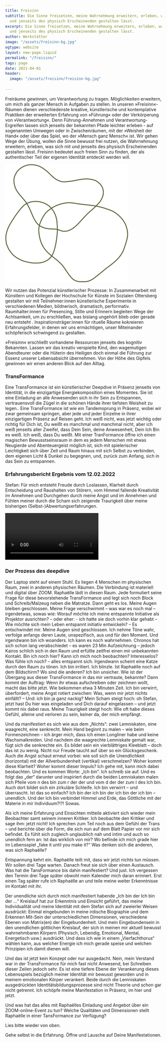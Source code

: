 ```yaml
---
title: Freisinn
subtitle: Die Sinne freisetzen, meine Wahrnehmung erweitern, erleben, was sich mit
  und jenseits des physisch Erscheinenden gestalten lässt.
excerpt: Die Sinne freisetzen, meine Wahrnehmung erweitern, erleben, was sich mit
  und jenseits des physisch Erscheinenden gestalten lässt.
author: Werkstätter
image: "/assets/freisinn-bg.jpg"
ogtype: website
layout: new-page.liquid
permalink: "/freisinn/"
tags: page
date: 2021-04-01
header:
  image: "/assets/freisinn/freisinn-bg.jpg"

---
```

Freiräume gewinnen, um Verantwortung zu tragen. Möglichkeiten erweitern, um mich als ganzer Mensch in Aufgaben zu stellen. In unseren »Freisinn«-Räumen dienen verschiedenste kreative, künstlerische und kontemplative Praktiken der erweiterten Erfahrung von »Führung« oder der Verkörperung von »Verantwortung«. Denn Führung-Annehmen und Verantwortung-Ergreifen lassen sich jenseits der bekannten Pfade leichter erleben - auf sogenannten Umwegen oder in Zwischenräumen, mit der »Weisheit der Hand« oder über das Spiel, wo der »Mensch ganz Mensch« ist. Wir gehen Wege der Übung, wollen die Sinne bewusst frei nutzen, die Wahrnehmung erweitern, erleben, was sich mit und jenseits des physisch Erscheinenden gestalten lässt. Freisinn bedeutet auch freien Sinn zu finden, der als authentischer Teil der eigenen Identität entdeckt werden will.

<img src="/assets/icons/werkstatt-freisinn.svg" alt="Freisinn - überlappende Rechtecke bilden neue Rechtecke, neue Räume"/>

Wir nutzen das Potenzial künstlerischer Prozesse: In Zusammenarbeit mit Künstlern und Kollegen der Hochschule für Künste im Sozialen Ottersberg gestalten wir mit Teilnehmer:innen künstlerische Experimente in verschiedenen Medien, bildnerisch, dramatisch, performativ. Raumhalter:innen für Presencing, Stille und Erinnern begleiten Wege der Achtsamkeit, um zu erschließen, was bislang ungehört blieb oder gerade neu entsteht .  Inspirationsträger:innen für rituelle Räume kokreieren Erfahrungsfelder, in denen wir uns ermächtigen, unser Miteinander schöpferisch schwingend zu gestalten.

»Freisinn« erschließt vorhandene Ressourcen jenseits des kognitiv Bekannten. Lassen wir das kreativ verspielte Kind, den wagemutigen Abendteurer oder die Hüterin des Heiligen doch einmal die Führung zur  Essenz unserer Lebensabsicht übernehmen. Von der Höhe des Gipfels gewinnen wir einen anderen Blick auf den Alltag.

### TransFormance

Eine TransFormance ist ein künstlerischer Deepdive in Präsenz jenseits von Identität, in die einzigartige Energiekomposition eines Momentes. Sie ist eine Einladung an alle Anwesenden sich in ihr Sein zu Entspannen, vertrauensvoll die Zügel in die schönen Hände ihrer tiefsten Weisheit zu legen..  Eine TransFormance ist wie ein Tandemsprung in Präsenz, wobei wir zwar gemeinsam springen, aber jede und jeder Einzelne in ihrer einzigartigen Präsenz auf Reisen geht. Ich weiß nicht, was jetzt wichtig oder richtig für Dich ist, Du weißt es manchmal und manchmal nicht, aber ich weiß jenseits aller Zweifel, dass Dein Sein, deine Anwesenheit, Dein Ich Bin es weiß. Ich weiß, dass Du weißt. Mit einer TranFormance öffne ich einen magischen Bewusstseinsraum in dem es jedem Menschen mit etwas Neugierde und Abenteuergeist möglich ist, sich mit spielerischer Leichtigkeit sich über Zeit und Raum hinaus mit sich Selbst zu verbinden, dem eigenen Licht & Dunkel zu begegnen, und, zurück zum Anfang, sich in das Sein zu entspannen.

### Erfahrungsbericht Ergebnis vom 12.02.2022

Stefan: Für mich entsteht Freude durch Loslassen, Klarheit durch Entscheidung und Raushalten von Störern, vom Himmel fallende Kreativität im Annehmen und Durchgehen durch meine Angst und im Annehmen und Fühlen meiner durch die Scham sich zeigende Traurigkeit über meine bisherigen (Selbst-)Abwertungserfahrungen.

<video src="/assets/uploads/werkstatt-transformance-22-2.mp4"></video>

### Der Prozess des deepdive

Der Laptop steht auf einem Stuhl. Es liegen 4 Menschen im physischen Raum, zwei in anderen physischen Räumen. Die Verbindung ist materiell und digital über ZOOM.  Raphaëlle lädt in diesen Raum. Jede formuliert seine Frage für diese bevorstehende TransFormance und legt sich noch Block und Schreib/Malzeug neben die Matratze. Dann geht es los. Meine Augen bleiben geschlossen. Meine Frage verschwimmt – was war es noch mal – irgendetwas, sowas wie: Worauf möchte ich meine entspannte Initiative als Projektor ausrichten? – oder eher: - ich hatte sie doch vorhin klar gehabt – Wie möchte sich mein Leben entspannt initiativ entwickeln? – Es entschwindet mir. Meine Augen sind geschlossen. Ich nehme Töne wahr, verfolge anfangs deren Laute, unspezifisch, aus und für den Moment. Und irgendwann bin ich woanders. Ich kann es noch wahrnehmen. Chronos hat sich schon lang verabschiedet – es waren 23 Min Aufzeichnung – jedoch Kairos schlich sich in den Raum und erfüllte zeitfrei einen mir unbekannten Kontakt. Bin ich noch hier? Kann ich mich noch beobachten? Interesselos? Was fühle ich noch? – alles entspannt sich.
Irgendwann scheint eine Katze durch den Raum zu tönen. Ich bin irritiert. Ich blinzle. Ist Raphaëlle noch auf dem Bildschirm? Wo sind die anderen? Ich bin unsicher. Wie ist der Übergang aus dieser TransFormance in das mir vertraute, bekannte? Dann kommt der Auftrag: Wenn ihr etwas aufschreiben oder zeichnen wollt, macht das bitte jetzt. Wie bekommen etwa 3 Minuten Zeit. Ich bin verwirrt, überfordert, meine Angst rotiert zwischen: Was, wenn mir jetzt nichts einfällt? – Und: ich bin ja ganz nackig? Mein Scham steigt hoch: oh Stefan, jetzt hast Du hier was eingeladen und Dich darauf eingelassen – und jetzt kommt nix dabei raus. Meine Traurigkeit steigt hoch: Wie oft habe dieses Gefühl, alleine und verloren zu sein, keiner da, der mich empfängt.

Und da manifestiert es sich wie aus dem „Nichts“: zwei Lemniskaten, eine waagrecht, eine senkrecht. Mein Hand beginnt zu malen – wie beim Formenzeichnen – ich ärger mich, dass ich einen Longliner habe und keine Wachsmalkreiden. Und nachdem die waagrechte Lemniskate gemalt war, fügt sich die senkrechte ein. Es bildet sein ein vierblättriges Kleeblatt – doch das ist zu wenig. Nicht nur Freude taucht auf über so ein Glücksgeschenk. Auch die Angst schaut erneut vorbei: wie soll sich die Unendlichkeit (horizontal) mit der Allverbundenheit (vertikal) verschmelzen? Woher kommt diese Klarheit? Woher kommt dieser Impuls? Ich gehe mit, kann mich dabei beobachten. Und es kommen Worte: „Ich bin“. Ich schreib sie auf. Und es folgt das „der“ darunter und inspiriert durch die beiden Lemniskaten malen sich Pfeile vom n des bin zum r der der und vom d der der zum I des Ich bin. Auch dort bildet sich ein zirkuläre Schleife.
Ich bin verwirrt – und überrascht. Ist das so einfach? Ich bin der ich bin der ich bin der ich bin – unendlich. Und der Ich bin verbindet Himmel und Erde, das Göttliche mit der Materie in mir Individuum?!?! Sowas.

Als ich meine Erfahrung und Einsichten mitteile aktiviert sich wieder mein Beobachter samt seinem inneren Kritiker. Ich beobachte den Kritiker und sage ihm: jetzt nicht! Ich sprechen zum Teil noch aus dem Gefühl der Trans – und berichte über die Form, die sich nun auf dem Blatt Papier vor mir sich befindet. Es fühlt sich zugleich unglaublich nah und intim und auch so unendlich fern an: Ist das wirklich von mir? Wo befinde ich mich grade hier im Lebensspiel „fake it until you make it?“ Was denken sich die anderen, was sich Raphaëlle?

Entspannung kehrt ein. Raphaëlle teilt mit, dass wir jetzt nichts tun müssen. Wir sollen drei Tage warten. Danach freut sie sich über einen Austausch. Was hat die TansFormance bis dahin manifestiert? Und just. Ich vergessen den Termin drei Tage später obwohl mein Kalender mich daran erinnert. Erst einen Tag später rufe ich Raphaëlle an und teile meine weiter Erkenntnisse im Kontakt mit ihr.

Der unendliche sich durch mich manifestiert habende „Ich bin der Ich bin der …“ Kreislauf hat zur Erkenntnis und Einsicht geführt, das meine Individualität und meine Identität mit dem Stefan sich auf zweierlei Weisen ausdrückt: Einmal eingebunden in meine irdische Biographie und dem Erkennen Mit-Sein der unterschiedlichen Dimensionen, verschiedene Ebenen von Matrix(en) der Eingebundenheit. Und mein Eingebundensein in den unendlichen göttlichen Kreislauf, der sich in meinen mir aktuell bewusst wahrnehmbaren Körpern (Physisch, Lebendig, Emotional, Mental, Energetisch usw.) ausdrückt. Und dass ich wie in einem „Vierfachthorus“ wählen kann, aus welcher Energie ich mich gerade speise und welchen Prinzipien ich damit dienen will.

Und das ist jetzt kein Konzept oder nur ausgedacht. Nein, mein Verstand war in der TransFormance für mich fast nicht Anwesend, bei Schreiben dieser Zeilen jedoch sehr. Es ist eine tiefere Ebene der Verankerung dieses Lebensspiels bezüglich meiner Identität mir bewusst geworden und in meinem emotionalen Körper verankert. Beide durch die Lemniskaten ausgedrückten Identitätsbildungsprozesse sind nicht Theorie und schon gar nicht getrennt. Ich schöpfe meine Manifestation in Präsenz, im hier und jetzt.

Und was hat das alles mit Raphaëlles Einladung und Angebot über ein ZOOM-online-Event zu tun? Welche Qualitäten und Dimensionen stellt Raphaëlle in einer TansFormance zur Verfügung?

Lies bitte wieder von oben.

Gehe selbst in die Erfahrung. Öffne und Lausche auf Deine Manifestationen.